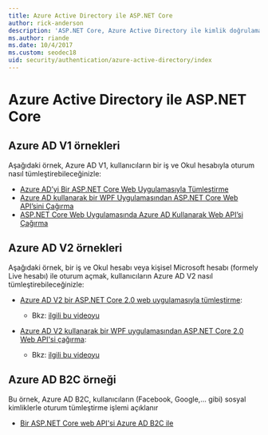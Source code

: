 ```yaml
---
title: Azure Active Directory ile ASP.NET Core
author: rick-anderson
description: 'ASP.NET Core, Azure Active Directory ile kimlik doğrulaması için konu başlıklarını keşfedin.'
ms.author: riande
ms.date: 10/4/2017
ms.custom: seodec18
uid: security/authentication/azure-active-directory/index
---
```

# <a name="azure-active-directory-with-aspnet-core"></a>Azure Active Directory ile ASP.NET Core

## <a name="azure-ad-v1-samples"></a>Azure AD V1 örnekleri
Aşağıdaki örnek, Azure AD V1, kullanıcıların bir iş ve Okul hesabıyla oturum nasıl tümleştirebileceğinizle:
* [Azure AD’yi Bir ASP.NET Core Web Uygulamasıyla Tümleştirme](https://azure.microsoft.com/documentation/samples/active-directory-dotnet-webapp-openidconnect-aspnetcore/)
* [Azure AD kullanarak bir WPF Uygulamasından ASP.NET Core Web API’sini Çağırma](https://azure.microsoft.com/documentation/samples/active-directory-dotnet-native-aspnetcore/)
* [ASP.NET Core Web Uygulamasında Azure AD Kullanarak Web API’si Çağırma](https://azure.microsoft.com/documentation/samples/active-directory-dotnet-webapp-webapi-openidconnect-aspnetcore/)

## <a name="azure-ad-v2-samples"></a>Azure AD V2 örnekleri
Aşağıdaki örnek, bir iş ve Okul hesabı veya kişisel Microsoft hesabı (formely Live hesabı) ile oturum açmak, kullanıcıların Azure AD V2 nasıl tümleştirebileceğinizle:
* [Azure AD V2 bir ASP.NET Core 2.0 web uygulamasıyla tümleştirme](https://github.com/Azure-Samples/active-directory-aspnetcore-webapp-openidconnect-v2): 
  * Bkz: [ilgili bu videoyu](https://channel9.msdn.com/Events/Build/2018/THR5001) 

* [Azure AD V2 kullanarak bir WPF uygulamasından ASP.NET Core 2.0 Web API'si çağırma](https://github.com/azure-samples/active-directory-dotnet-native-aspnetcore-v2): 
  * Bkz: [ilgili bu videoyu](https://channel9.msdn.com/Events/Build/2018/THR5000)

## <a name="azure-ad-b2c-sample"></a>Azure AD B2C örneği
Bu örnek, Azure AD B2C, kullanıcıların (Facebook, Google,... gibi) sosyal kimliklerle oturum tümleştirme işlemi açıklanır
* [Bir ASP.NET Core web API'si Azure AD B2C ile](https://azure.microsoft.com/resources/samples/active-directory-b2c-dotnetcore-webapi/)

